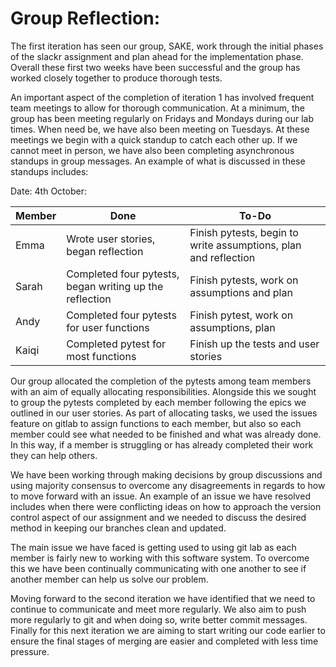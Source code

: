 # Group Reflection:

The first iteration has seen our group, SAKE, work through the initial phases of 
the slackr assignment and plan ahead for the implementation phase. 
Overall these first two weeks have been successful and the group has worked closely together to produce thorough tests.

An important aspect of the completion of iteration 1 has involved frequent team
meetings to allow for thorough communication. At a minimum, the group has been 
meeting regularly on Fridays and Mondays during our lab times. When need be, we 
have also been meeting on Tuesdays. At these meetings we begin with a quick 
standup to catch each other up. If we cannot meet in person, we have also been 
completing asynchronous standups in group messages. An example of what is discussed 
in these standups includes:

Date: 4th October:

|Member|Done|To-Do|
|------|----|-----|
|Emma|Wrote user stories, began reflection|Finish pytests, begin to write assumptions, plan and reflection|
|Sarah|Completed four pytests, began writing up the reflection|Finish pytests, work on assumptions and plan|
|Andy|Completed four pytests for user functions|Finish pytest, work on assumptions, plan|
|Kaiqi|Completed pytest for most functions|Finish up the tests and user stories|


Our group allocated the completion of the pytests among team members with an 
aim of equally allocating responsibilities. Alongside this we sought to group the
pytests completed by each member following the epics we outlined in our user stories.
As part of allocating tasks, we used the issues feature on gitlab to assign functions
to each member, but also so each member could see what needed to be finished and 
what was already done. In this way, if a member is struggling or has already
completed their work they can help others. 

We have been working through making decisions by group discussions and using
majority consensus to overcome any disagreements in regards to how to move 
forward with an issue. An example of an issue we have resolved includes when 
there were conflicting ideas on how to approach the version control aspect of our
assignment and we needed to discuss the desired method in keeping our branches 
clean and updated. 

The main issue we have faced is getting used to using git lab as each member is 
fairly new to working with this software system. To overcome this we have been 
continually communicating with one another to see if another member can help 
us solve our problem. 

Moving forward to the second iteration we have identified that we need to continue 
to communicate and meet more regularly. We also aim to push more regularly to git 
and when doing so, write better commit messages. Finally for this next iteration 
we are aiming to start writing our code earlier to ensure the final stages of 
merging are easier and completed with less time pressure. 

